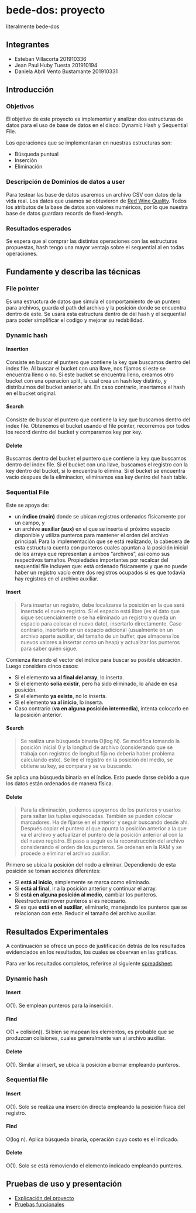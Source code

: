 # bede-dos: proyecto
literalmente bede-dos

## Integrantes

- Esteban Villacorta  201910336
- Jean Paul Huby Tuesta 201910194
- Daniela Abril Vento Bustamante 201910331

## Introducción

### Objetivos

El objetivo de este proyecto es implementar y analizar dos estructuras de datos para el uso de base de datos en el disco: Dynamic Hash y Sequential File.

Los operaciones que se implementaran en nuestras estructuras son:
- Búsqueda puntual
- Inserción
- Eliminación

### Descripción de Dominios de datos a user
Para testear las base de datos usaremos un archivo CSV con datos de la vida real. Los datos que usamos se obtuvieron de [Red Wine Quality](https://www.kaggle.com/uciml/red-wine-quality-cortez-et-al-2009). Todos los atributos de la base de datos son valores numéricos, por lo que nuestra base de datos guardara records de fixed-length.

### Resultados esperados
Se espera que al comprar las distintas operaciones con las estructuras propuestas, hash tengo una mayor ventaja sobre el sequential al en todas operaciones.

## Fundamente y describa las técnicas

### File pointer
Es una estructura de datos que simula el comportamiento de un puntero para archivos, guarda el path del archivo y la posición donde se encuentra dentro de este. Se usará esta estructura dentro de del hash y el sequential para poder simplificar el codigo y mejorar su redabilidad.

### Dynamic hash

#### Insertion
Consiste en buscar el puntero que contiene la key que buscamos dentro del index file. Al buscar el bucket con una llave, nos fijamos si este se encuentra lleno o no. Si este bucket se encuentra lleno, creamos otro bucket con una operacion split, la cual crea un hash key distinto, y distribuimos del bucket anterior ahí. En caso contrario, insertamos el hash en el bucket original.

#### Search
Consiste de buscar el puntero que contiene la key que buscamos dentro del index file. Obtenemos el bucket usando el file pointer, recorremos por todos los record dentro del bucket y comparamos key por key.


#### Delete
Buscamos dentro del bucket el puntero que contiene la key que buscamos dentro del index file. Si el bucket con una llave, buscamos el registro con la key dentro del bucket, si lo encuentra lo elimina. Si el bucket se encuentra vacio despues de la eliminacion, eliminamos esa key dentro del hash table.

### Sequential File
Este se apoya de:
- un **índice (main)** donde se ubican registros ordenados físicamente por un campo, y
- un archive **auxiliar (aux)** en el que se inserta el próximo espacio disponible y utiliza punteros para mantener el orden del archivo principal.
Para la implementación que se está realizando, la cabecera de esta estructura cuenta con punteros cuales apuntan a la posición inicial de los arrays que representan a ambos “archivos”, así como sus respectivos tamaños.
Propiedades importantes por recalcar del sequential file incluyen que: está ordenado físicamente y que no puede haber un registro vacío entre dos registros ocupados si es que todavía hay registros en el archivo auxiliar.

#### Insert

> Para insertar un registro, debe localizarse la posición en la que será insertado el nuevo registro. Si el espacio está libre (es el dato que sigue secuencialmente o se ha eliminado un registro y queda un espacio para colocar el nuevo dato), insertarlo directamente. Caso contrario, insertarlo en un espacio adicional (usualmente en un archivo aparte auxiliar, del tamaño de un buffer, que almacena los nuevos valores a insertar como un heap) y actualizar los punteros para saber quién sigue.

Comienza iterando el vector del índice para buscar su posible ubicación. Luego considera cinco casos:
- Si el elemento **va al final del array**, lo inserta.
- Si el elemento **solía existir**, pero ha sido eliminado, lo añade en esa posición.
- Si el elemento **ya existe**, no lo inserta.
- Si el elemento **va al inicio**, lo inserta.
- Caso contrario (**va en alguna posición intermedia**), intenta colocarlo en la posición anterior.

#### Search

> Se realiza una búsqueda binaria O(log N). Se modifica tomando la posición inicial 0 y la longitud de archivo (considerando que se trabaja con registros de longitud fija no debería haber problema calculando esto). Se lee el registro en la posición del medio, se obtiene su key, se compara y se va buscando.

Se aplica una búsqueda binaria en el índice. Esto puede darse debido a que los datos están ordenados de manera física. 

#### Delete

> Para la eliminación, podemos apoyarnos de los punteros y usarlos para saltar las tuplas equivocadas. También se pueden colocar marcadores. Ha de fijarse en el anterior y seguir buscando desde ahí. Después copiar el puntero al que apunta la posición anterior a la que va el archivo y actualizar el puntero de la posición anterior al con la del nuevo registro. El paso a seguir es la reconstrucción del archivo considerando el orden de los punteros. Se ordenan en la RAM y se procede a eliminar el archivo auxiliar.

Primero se ubica la posición del nodo a eliminar. Dependiendo de esta posición se toman acciones diferentes:
- Si **está al inicio**, simplemente se marca como eliminado.
- Si **está al final**, ir a la posición anterior y continuar el array.
- Si **está en alguna posición al medio**, cambiar los punteros. Reestructurar/mover punteros si es necesario.
- Si es que **está en el auxiliar**, eliminarlo, manejando los punteros que se relacionan con este. Reducir el tamaño del archivo auxiliar.



## Resultados Experimentales

A continuación se ofrece un poco de justificación detrás de los resultados evidenciados en los resultados, los cuales se observan en las gráficas.

Para ver los resultados completos, referirse al siguiente [spreadsheet](https://docs.google.com/spreadsheets/d/1D8Vs-A2jXmPx6BBgiAn1sSYjnHuEIwvE4Q-v3OXPK5I/edit?usp=sharing). 

### Dynamic hash

#### Insert

O(1). Se emplean punteros para la inserción.

#### Find

O(1 + colisión)). Si bien se mapean los elementos, es probable que se produzcan colisiones, cuales generalmente van al archivo auxiliar.

#### Delete

O(1). Similar al insert, se ubica la posición a borrar empleando punteros.

### Sequential file

#### Insert

O(1). Solo se realiza una inserción directa empleando la posición física del registro.

#### Find

O(log n). Aplica búsqueda binaria, operación cuyo costo es el indicado.

#### Delete

O(1). Solo se está removiendo el elemento indicado empleando punteros.

## Pruebas de uso y presentación

- [Explicación del proyecto](https://www.youtube.com/watch?v=dQw4w9WgXcQ)
- [Pruebas funcionales](https://www.youtube.com/watch?v=Jui-Td1HbXI)